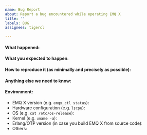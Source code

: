 ```yaml
---
name: Bug Report
about: Report a bug encountered while operating EMQ X
title: ''
labels: BUG
assignees: tigercl

---
```


<!-- Please use this template while reporting a bug and provide as much info 
as possible so that we can support you more efficiently. Thanks!-->

#### What happened:

#### What you expected to happen:

#### How to reproduce it (as minimally and precisely as possible):

#### Anything else we need to know:

#### Environment:

- EMQ X version (e.g. `emqx_ctl status`): 
- Hardware configuration (e.g. `lscpu`):
- OS (e.g. `cat /etc/os-release`):
- Kernel (e.g. `uname -a`):
- Erlang/OTP version (in case you build EMQ X from source code): 
- Others: